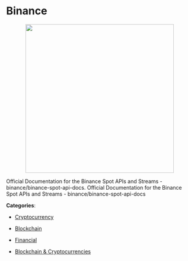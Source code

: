 # Binance
<p align="center">
    <img width="400" src="https://raw.githubusercontent.com/apis-list/apis-list/apis/binance/logo_256x256.png" />
</p>

Official Documentation for the Binance Spot APIs and Streams - binance/binance-spot-api-docs. Official Documentation for the Binance Spot APIs and Streams - binance/binance-spot-api-docs



**Categories**:

- [Cryptocurrency](https://github.com/apis-list/apis-list#cryptocurrency)

- [Blockchain](https://github.com/apis-list/apis-list#blockchain)

- [Financial](https://github.com/apis-list/apis-list#financial)

- [Blockchain & Cryptocurrencies](https://github.com/apis-list/apis-list#blockchain-and-cryptocurrencies)



